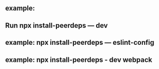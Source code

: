 ## example:

## Run npx install-peerdeps — dev

## example: npx install-peerdeps — eslint-config 

## example: npx install-peerdeps - dev webpack
